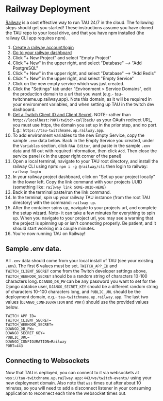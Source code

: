 # Railway Deployment

[Railway](https://railway.app/) is a cost effective way to run TAU 24/7 in the cloud. The following steps should get you started! These instructions assume you have cloned the TAU repo to your local drive, and that you have npm installed (the railway CLI app requires npm).

<!-- [![Deploy on Railway](https://railway.app/button.svg)](https://railway.app/new/template?template=https%3A%2F%2Fgithub.com%2FTeam-TAU%2Ftau%2Ftree%2Fdocumentation-railway-docs&plugins=postgresql%2Credis&envs=TWITCH_APP_ID%2CTWITCH_CLIENT_SECRET%2CTWITCH_WEBHOOK_SECRET%2CDJANGO_DB_PW%2CDJANGO_SECRET_KEY%2CDJANGO_CONFIGURATION%2CPORT&TWITCH_APP_IDDesc=Your+Twitch+TAU+app+id.&TWITCH_CLIENT_SECRETDesc=Your+Twitch+TAU+client+secret.&TWITCH_WEBHOOK_SECRETDesc=Random+string+of+10-100+characters.&DJANGO_DB_PWDesc=A+password+you+would+like+to+use+for+your+TAU+postgres+database.&DJANGO_SECRET_KEYDesc=Random+string+of+10-100+characters.&DJANGO_CONFIGURATIONDesc=DO+NOT+CHANGE&PORTDesc=DO+NOT+CHANGE&DJANGO_CONFIGURATIONDefault=Railway&PORTDefault=443&referralCode=TAU) -->

1. [Create a railway account/login](https://railway.app/login)
1. [Go to your railway dashboard](https://railway.app/dashboard)
1. Click "+ New Project" and select "Empty Project"
1. Click "+ New" in the upper right, and select "Database" --> "Add PostgreSQL"
1. Click "+ New" in the upper right, and select "Database" --> "Add Redis"
1. Click "+ New" in the upper right, and select "Empty Service"
1. Click on the new empty service which was just created.
1. Click the "Settings" tab under "Environment > Service Domains", edit the production domain to a url that you want (e.g.- tau-twitchname.up.railway.app). Note this domain, as it will be required in your environment variables, and when setting up TAU in the twitch dev dashboard.
1. [Get a Twitch Client ID and Client Secret](./twitch_dev.md). NOTE- rather than `http://localhost:PORT/twitch-callback/` as your OAuth redirect URL, you must use https, the domain you set up in the prior step, and no port. E.g.: `https://tau-twitchname.up.railway.app`.
1. To add environment variables to the new Empty Service, copy the sample `.env` data below. Back in the Empty Service you created, under the `Variables` section, click `RAW Editor`, and paste in the sample `.env` data and fill out with required information, then click `Add`. Then close the service panel (x in the upper right corner of the panel)
1. Open a local terminal, navigate to your TAU root directory, and install the railway CLI using npm: `npm i -g @railway/cli` then login to railway: `railway login`
1. In your railway project dashboard, click on "Set up your project locally" in the lower left. Copy the link command with your projects UUID (something like: `railway link SOME-UUID-HERE`)
1. Back in the terminal paste/run the link command.
1. In the terminal, spin up your railway TAU instance (from the root TAU directory) with the command: `railway up`.
1. After the container spins up, navigate to your projects url, and complete the setup wizard. Note- it can take a few minutes for everything to spin up. When you navigate to your project url, you may see a warning that the project is spinning up or isn't connecting properly. Be patient, and it should start working in a couple minutes.
1. You're now running TAU on Railway!

## Sample .env data.

All `.env` data should come from your local install of TAU (see your existing `.env`). The first 6 values must be set. `TWITCH_APP_ID` and `TWITCH_CLIENT_SECRET` come from the Twitch developer settings above, `TWITCH_WEBHOOK_SECRET` should be a random string of characters 10-100 characters long. `DJANGO_DB_PW` can be any password you want to set for the Django databse user, `DJANGO_SECRET_KEY` should be a different random string of characters 10-100 characters long, and `PUBLIC_URL` should be the deployment domain, e.g.- `tau-twitchname.up.railway.app`. The last two values (`DJANGO_CONFIGURATION` and `PORT`) should use the provided values below.

```
TWITCH_APP_ID=
TWITCH_CLIENT_SECRET=
TWITCH_WEBHOOK_SECRET=
DJANGO_DB_PW=
DJANGO_SECRET_KEY=
PUBLIC_URL=
DJANGO_CONFIGURATION=Railway
PORT=443
```

## Connecting to Websockets

Now that TAU is deployed, you can connect to it via websockets at `wss://tau-twitchname.up.railway.app:443/ws/twitch-events/` using your new deployment domain. Also note that `wss` times out after about 10 minutes, so you will need to add a disconnect listener in your consuming application to reconnect each time the websocket times out.

